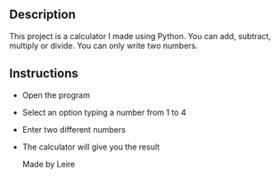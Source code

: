 ## Description
This project is a calculator I made using Python. 
You can add, subtract, multiply or divide.
You can only write two numbers.

## Instructions
- Open the program
- Select an option typing a number from 1 to 4
- Enter two different numbers
- The calculator will give you the result

  Made by Leire
